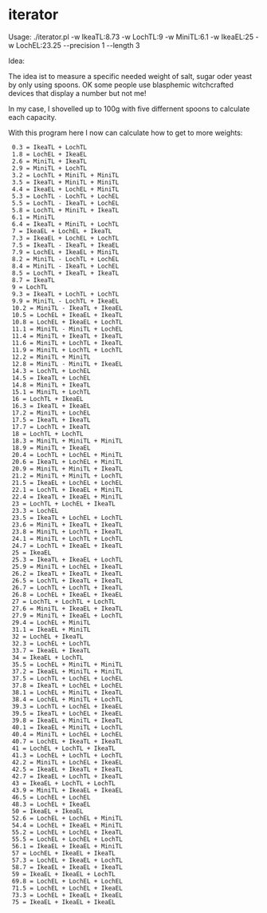 # iterator

Usage:
    ./iterator.pl -w IkeaTL:8.73 -w LochTL:9 -w MiniTL:6.1 -w IkeaEL:25 -w LochEL:23.25 --precision 1 --length 3

Idea:

The idea ist to measure a specific needed weight of salt, sugar oder yeast by only using spoons.
OK some people use blasphemic witchcrafted devices that display a number but not me!

In my case, I shovelled up to 100g with five differnent spoons to calculate each capacity.

With this program here I now can calculate how to get to more weights:

     0.3 = IkeaTL + LochTL
     1.8 = LochEL + IkeaEL
     2.6 = MiniTL + IkeaTL
     2.9 = MiniTL + LochTL
     3.2 = LochTL + MiniTL + MiniTL
     3.5 = IkeaTL + MiniTL + MiniTL
     4.4 = IkeaEL + LochEL + MiniTL
     5.3 = LochTL - LochTL + LochEL
     5.5 = LochTL - IkeaTL + LochEL
     5.8 = LochTL + MiniTL + IkeaTL
     6.1 = MiniTL
     6.4 = IkeaTL + MiniTL + LochTL
     7 = IkeaEL + LochEL + IkeaTL
     7.3 = IkeaEL + LochEL + LochTL
     7.5 = IkeaTL - IkeaTL + IkeaEL
     7.9 = LochEL + IkeaEL + MiniTL
     8.2 = MiniTL - LochTL + LochEL
     8.4 = MiniTL - IkeaTL + LochEL
     8.5 = LochTL + IkeaTL + IkeaTL
     8.7 = IkeaTL
     9 = LochTL
     9.3 = IkeaTL + LochTL + LochTL
     9.9 = MiniTL - LochTL + IkeaEL
     10.2 = MiniTL - IkeaTL + IkeaEL
     10.5 = LochEL + IkeaEL + IkeaTL
     10.8 = LochEL + IkeaEL + LochTL
     11.1 = MiniTL - MiniTL + LochEL
     11.4 = MiniTL + IkeaTL + IkeaTL
     11.6 = MiniTL + LochTL + IkeaTL
     11.9 = MiniTL + LochTL + LochTL
     12.2 = MiniTL + MiniTL
     12.8 = MiniTL - MiniTL + IkeaEL
     14.3 = LochTL + LochEL
     14.5 = IkeaTL + LochEL
     14.8 = MiniTL + IkeaTL
     15.1 = MiniTL + LochTL
     16 = LochTL + IkeaEL
     16.3 = IkeaTL + IkeaEL
     17.2 = MiniTL + LochEL
     17.5 = IkeaTL + IkeaTL
     17.7 = LochTL + IkeaTL
     18 = LochTL + LochTL
     18.3 = MiniTL + MiniTL + MiniTL
     18.9 = MiniTL + IkeaEL
     20.4 = LochTL + LochEL + MiniTL
     20.6 = IkeaTL + LochEL + MiniTL
     20.9 = MiniTL + MiniTL + IkeaTL
     21.2 = MiniTL + MiniTL + LochTL
     21.5 = IkeaEL + LochEL + LochEL
     22.1 = LochTL + IkeaEL + MiniTL
     22.4 = IkeaTL + IkeaEL + MiniTL
     23 = LochTL + LochEL + IkeaTL
     23.3 = LochEL
     23.5 = IkeaTL + LochEL + LochTL
     23.6 = MiniTL + IkeaTL + IkeaTL
     23.8 = MiniTL + LochTL + IkeaTL
     24.1 = MiniTL + LochTL + LochTL
     24.7 = LochTL + IkeaEL + IkeaTL
     25 = IkeaEL
     25.3 = IkeaTL + IkeaEL + LochTL
     25.9 = MiniTL + LochEL + IkeaTL
     26.2 = IkeaTL + IkeaTL + IkeaTL
     26.5 = LochTL + IkeaTL + IkeaTL
     26.7 = LochTL + LochTL + IkeaTL
     26.8 = LochEL + IkeaEL + IkeaEL
     27 = LochTL + LochTL + LochTL
     27.6 = MiniTL + IkeaEL + IkeaTL
     27.9 = MiniTL + IkeaEL + LochTL
     29.4 = LochEL + MiniTL
     31.1 = IkeaEL + MiniTL
     32 = LochEL + IkeaTL
     32.3 = LochEL + LochTL
     33.7 = IkeaEL + IkeaTL
     34 = IkeaEL + LochTL
     35.5 = LochEL + MiniTL + MiniTL
     37.2 = IkeaEL + MiniTL + MiniTL
     37.5 = LochTL + LochEL + LochEL
     37.8 = IkeaTL + LochEL + LochEL
     38.1 = LochEL + MiniTL + IkeaTL
     38.4 = LochEL + MiniTL + LochTL
     39.3 = LochTL + LochEL + IkeaEL
     39.5 = IkeaTL + LochEL + IkeaEL
     39.8 = IkeaEL + MiniTL + IkeaTL
     40.1 = IkeaEL + MiniTL + LochTL
     40.4 = MiniTL + LochEL + LochEL
     40.7 = LochEL + IkeaTL + IkeaTL
     41 = LochEL + LochTL + IkeaTL
     41.3 = LochEL + LochTL + LochTL
     42.2 = MiniTL + LochEL + IkeaEL
     42.5 = IkeaEL + IkeaTL + IkeaTL
     42.7 = IkeaEL + LochTL + IkeaTL
     43 = IkeaEL + LochTL + LochTL
     43.9 = MiniTL + IkeaEL + IkeaEL
     46.5 = LochEL + LochEL
     48.3 = LochEL + IkeaEL
     50 = IkeaEL + IkeaEL
     52.6 = LochEL + LochEL + MiniTL
     54.4 = LochEL + IkeaEL + MiniTL
     55.2 = LochEL + LochEL + IkeaTL
     55.5 = LochEL + LochEL + LochTL
     56.1 = IkeaEL + IkeaEL + MiniTL
     57 = LochEL + IkeaEL + IkeaTL
     57.3 = LochEL + IkeaEL + LochTL
     58.7 = IkeaEL + IkeaEL + IkeaTL
     59 = IkeaEL + IkeaEL + LochTL
     69.8 = LochEL + LochEL + LochEL
     71.5 = LochEL + LochEL + IkeaEL
     73.3 = LochEL + IkeaEL + IkeaEL
     75 = IkeaEL + IkeaEL + IkeaEL
